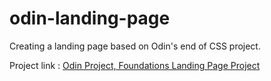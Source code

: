 # odin-landing-page
Creating a landing page based on Odin's end of CSS project.

Project link : [Odin Project, Foundations Landing Page Project](https://www.theodinproject.com/lessons/foundations-landing-page/project_submissions)